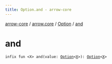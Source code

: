 ```yaml
---
title: Option.and - arrow-core
---
```


[arrow-core](../../index.html) / [arrow.core](../index.html) / [Option](index.html) / [and](./and.html)

# and

`infix fun <X> and(value: `[`Option`](index.html)`<`[`X`](and.html#X)`>): `[`Option`](index.html)`<`[`X`](and.html#X)`>`
